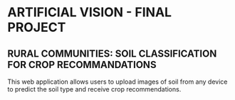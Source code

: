 # ARTIFICIAL VISION - FINAL PROJECT

## RURAL COMMUNITIES: SOIL CLASSIFICATION FOR CROP RECOMMANDATIONS

This web application allows users to upload images of soil from any device to predict the soil type and receive crop recommendations.
